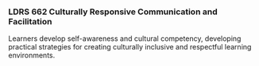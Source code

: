 ### LDRS 662 Culturally Responsive Communication and Facilitation

Learners develop self-awareness and cultural competency, developing practical strategies for creating culturally inclusive and respectful learning environments.

